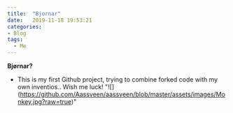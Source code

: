 ```yaml
---
title:  "Bjornar"
date:   2019-11-18 19:53:21
categories: 
- Blog
tags:
  - Me
---
```

**Bjørnar?**
- This is my first Github project, trying to combine forked code with my own inventios.. Wish me luck! 
"![] (https://github.com/Aassveen/aassveen/blob/master/assets/images/Monkey.jpg?raw=true)"
